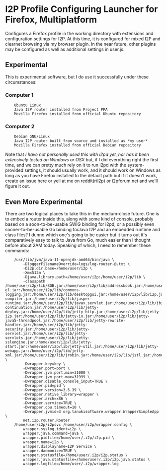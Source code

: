 I2P Profile Configuring Launcher for Firefox, Multiplatform
===========================================================

Configures a Firefox profile in the working directory with extensions and 
configuration settings for I2P. At this time, it is configured for mixed I2P
and clearnet browsing via my browser plugin. In the near future, other plugins
may be configured as well as additional settings in user.js.

Experimental
------------

This is experimental software, but I do use it successfully under these
circumstances:

### Computer 1

        Ubuntu Linux
        Java I2P router installed from Project PPA
        Mozilla Firefox installed from official Ubuntu repository

### Computer 2

        Debian GNU/Linux
        Java I2P router built from source and installed as *my user*
        Mozilla Firefox installed from official Debian repository

Note that *I have not personally used this with i2pd yet, nor has it been*
*extensively tested on Windows or OSX* but, if I did everything right the first
time, and we can pretty much rely on it to run i2pd with the system-provided
settings, it should usually work, and it should work on Windows as long as you
have Firefox installed to the default path but if it doesn't work, create an
issue here or yell at me on reddit(r/i2p) or i2pforum.net and we'll figure it
out.

Even More Experimental
----------------------

There are two logical places to take this in the medium-close future. One is to
embed a router inside this, along with some kind of console, probably based on a 
soon-to-be-usable SWIG binding for i2pd, or a possibly even sooner-to-be-usable 
Go binding forJava I2P and an embedded runtime and class files? I dunno which 
one's going to be easier but it turns out it's comparatively easy to talk to 
Java from Go, much easier than I thought before about 2AM today. Speaking of 
which, I need to remember these commands:

        /usr/lib/jvm/java-11-openjdk-amd64/bin/java \
            -DloggerFilenameOverride=logs/log-router-@.txt \
            -Di2p.dir.base=/home/user/i2p \
            -Xmx512m \
            -Djava.library.path=/home/user/i2p:/home/user/i2p/lib \
            -classpath /home/user/i2p/lib/BOB.jar:/home/user/i2p/lib/addressbook.jar:/home/user/i2p/lib/commons-el.jar:/home/user/i2p/lib/commons-logging.jar:/home/user/i2p/lib/desktopgui.jar:/home/user/i2p/lib/i2p.jar:/home/user/i2p/lib/i2psnark.jar:/home/user/i2p/lib/i2ptunnel.jar:/home/user/i2p/lib/jasper-compiler.jar:/home/user/i2p/lib/jasper-runtime.jar:/home/user/i2p/lib/javax.servlet.jar:/home/user/i2p/lib/jbigi.jar:/home/user/i2p/lib/jetty-continuation.jar:/home/user/i2p/lib/jetty-deploy.jar:/home/user/i2p/lib/jetty-http.jar:/home/user/i2p/lib/jetty-i2p.jar:/home/user/i2p/lib/jetty-io.jar:/home/user/i2p/lib/jetty-java5-threadpool.jar:/home/user/i2p/lib/jetty-rewrite-handler.jar:/home/user/i2p/lib/jetty-security.jar:/home/user/i2p/lib/jetty-servlet.jar:/home/user/i2p/lib/jetty-servlets.jar:/home/user/i2p/lib/jetty-sslengine.jar:/home/user/i2p/lib/jetty-start.jar:/home/user/i2p/lib/jetty-util.jar:/home/user/i2p/lib/jetty-webapp.jar:/home/user/i2p/lib/jetty-xml.jar:/home/user/i2p/lib/jrobin.jar:/home/user/i2p/lib/jstl.jar:/home/user/i2p/lib/mstreaming.jar:/home/user/i2p/lib/org.mortbay.jetty.jar:/home/user/i2p/lib/org.mortbay.jmx.jar:/home/user/i2p/lib/router.jar:/home/user/i2p/lib/routerconsole.jar:/home/user/i2p/lib/sam.jar:/home/user/i2p/lib/standard.jar:/home/user/i2p/lib/streaming.jar:/home/user/i2p/lib/systray.jar:/home/user/i2p/lib/wrapper.jar \
            -Dwrapper.key=key \
            -Dwrapper.port=port \
            -Dwrapper.jvm.port.min=31000 \
            -Dwrapper.jvm.port.max=31999 \
            -Dwrapper.disable_console_input=TRUE \
            -Dwrapper.pid=pid \
            -Dwrapper.version=3.5.39 \
            -Dwrapper.native_library=wrapper \
            -Dwrapper.arch=x86 \
            -Dwrapper.service=TRUE \
            -Dwrapper.cpu.timeout=10 \
            -Dwrapper.jvmid=3 org.tanukisoftware.wrapper.WrapperSimpleApp \
            net.i2p.router.Router
        /home/user/i2p/i2psvc /home/user/i2p/wrapper.config \
            wrapper.syslog.ident=i2p \
            wrapper.java.command=java \
            wrapper.pidfile=/home/user/.i2p/i2p.pid \
            wrapper.name=i2p \
            wrapper.displayname=I2P Service \
            wrapper.daemonize=TRUE \
            wrapper.statusfile=/home/user/.i2p/i2p.status \
            wrapper.java.statusfile=/home/user/.i2p/i2p.java.status \
            wrapper.logfile=/home/user/.i2p/wrapper.log
